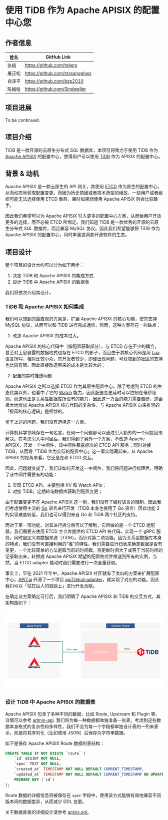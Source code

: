 # 使用 TiDB 作为 Apache APISIX 的配置中心您

## 作者信息

| 姓名      | GitHub Link |
| ----------- | ----------- |
| 张超 | https://github.com/tokers |
| 屠正松 | https://github.com/tzssangglass |
| 白泽平 | https://github.com/bzp2010 |
| 陈婧晗 | https://github.com/Sindweller |

## 项目进展

To be continued.

## 项目介绍

TiDB 是一款开源的云原生分布式 SQL 数据库，本项目将致力于使用 TiDB 作为 [Apache APISIX](https://en.pingcap.com/) 的配置中心，使得用户可以使用 [TiDB](https://en.pingcap.com/) 作为 APISIX 的配置中心。

## 背景 & 动机

Apache APISIX 是一款云原生的 API 网关，其使用 [ETCD](https://etcd.io/) 作为原生的配置中心，从而动态地获取配置变更。而因为历史原因或者技术选型的缘故，一些用户或者组织可能无法选择使用 ETCD 集群，届时如果想使用 Apache APISIX 则会比较棘手。

因此我们希望可以为 Apache APISIX 引入更多的配置中心方案，从而给用户开放更多的选择，而不必被 ETCD 所绑定。我们知道 TiDB 是一款优秀的开源的云原生分布式 SQL 数据库，而且兼容 MySQL 协议。因此我们希望能够把 TiDB 作为 Apache APISIX 的配置中心，同时丰富这两款开源软件的生态。

## 项目设计

整个项目的设计大约可以分为如下两步：

1. 决定 TiDB 和 Apache APISIX 的集成方式
2. 设计 TiDB 中 Apache APISIX 的数据表

我们将依次介绍其设计。

### TiDB 和 Apache APISIX 如何集成

我们可以想到的最直观的方案是，扩展 Apache APISIX 的核心功能，使其支持 MySQL 协议，从而可以和 TiDB 进行完成通信，然而，这种方案存在一些缺点：

1. 改造 Apache APISIX 的成本过大。

Apache APISIX 的核心代码中（指配置获取部分），与 ETCD 存在不少的耦合，甚至对上层暴露的数据格式也存在 ETCD 的影子，而且由于其核心代码是用 [Lua](https://www.lua.org/) 语言所写，相对比较小众，其开发者较少，即便出现问题，可获取到的社区的支持也比较有限。因此直接改造带来的成本是比较大的；

2. 配置的实时推送问题

Apache APISIX 之所以选择 ETCD 作为其原生配置中心，除了考虑到 ETCD 的生态优势以外，也看中了它的 [Watch](https://etcd.io/docs/v3.2/learning/api/#watch-api) 能力，因此配置变更延时可以控制在毫秒级别。而这也正是关系性数据库所没有的能力，因此这一方面的能力需要自研，这会极大地增加 Apache APISIX 核心代码的复杂性，与 Apache APISIX 向来推崇的「极简的核心逻辑」是相悖的。

鉴于上述的问题，我们没有选择这一方案。

计算机科学领域存在一句名言，任何一个问题都可以通过引入额外的一个间接层来解决。在考虑引入中间层后，我们得到了另外一个方案，不改造 Apache APISIX，开发一个中间件，该中间件暴露标准的 ETCD API 服务；同时对接 TiDB，从而将「TiDB 作为实际的配置中心」这一事实隐藏起来，从 Apache APISIX 的视角来看，它还是在和 ETCD 交互。

因此，问题就变成了，我们该如何开发这一中间件，我们将问题进行梳理后，明确了该中间件需要有的功能：

1. 实现 ETCD API，主要包括 KV 和 Watch APIs；
2. 对接 TiDB，定期轮询数据库获取到配置变更；

由于配置变更不在 Apache APISIX 这一侧，我们没有了编程语言的限制，因此我们考虑使用主流的 [Go](https://go.dev/) 语言进行开发（TiDB 本身也使用了 Go 语言）因此功能 2 的实现难度较低，我们也可以得到来自 Go 和 TiDB 两个社区的支持。

而对于第一项功能，对其进行拆分后可以了解到，它所做的是一个 ETCD 适配器，我们需要去使用 ETCD 主仓库提供的 ETCD API 桩代码，实现一个 gRPC 服务，同时自定义其数据来源（TiDB）。而针对第二项功能，因为关系型数据库本身的特点，我们没有可直接利用的“推”的特性，我们需要进行扫表来确定数据是否有变更，一个比较简单的方法是取当前的时间戳，将更新时间大于或等于当前时间的记录取出来，转换成 Apache APISIX 期望的配置格式并推送到所有的实例，当然，当 ETCD adapter 启动时我们需要进行一次全量获取。

事实上，早在 2021 年年中，Apache APISIX 社区就有了类似的方案来扩展配置中心，[API7.ai](https://www.apiseven.com/en) 开源了一个项目 [api7/etcd-adapter](https://github.com/api7/etcd-adapter)，就实现了对应的功能。因此我们可以「站在巨人的肩膀上」进行开发贡献。

在确定该方案确定可行后，我们明确了 Apache APISIX 和 TiDB 的交互方式，其架构图如下：

![apisix-tidb](./assets/apisix-tidb.png)

### 设计 TiDB 中 Apache APISIX 的数据表

Apache APISIX 包含了多种不同的数据，比如 Route, Upstream 和 Plugin 等，详情可以参考 [admin-api](https://apisix.apache.org/docs/apisix/admin-api/). 我们将为每一种数据都单独准备一张表，考虑到这些数据本身格式的复杂性和多样性，我们不会为每一个字段都单独设计表的一列来表示，而是将其序列化（比如使用 JSON）后保存为字符串数据。

如下是保存 Apache APISIX Route 数据的表结构：

```sql
CREATE TABLE IF NOT EXISTS `route` (
    `id` BIGINT NOT NULL,
    `spec` TEXT NOT NULL,
    `created_at` TIMESTAMP NOT NULL DEFAULT CURRENT_TIMESTAMP,
    `updated_at` TIMESTAMP NOT NULL DEFAULT CURRENT_TIMESTAMP ON UPDATE CURRENT_TIMESTAMP,
    PRIMARY KEY (`id`)
);
```

Route 数据的详细信息将被保存在 `spec` 字段中，使用该方式能够有效地兼容不同版本间的数据差异，从而减少 DDL 变更。


关于数据库表的详细设计请参考 [apisix.sql](apisix.sql)。
